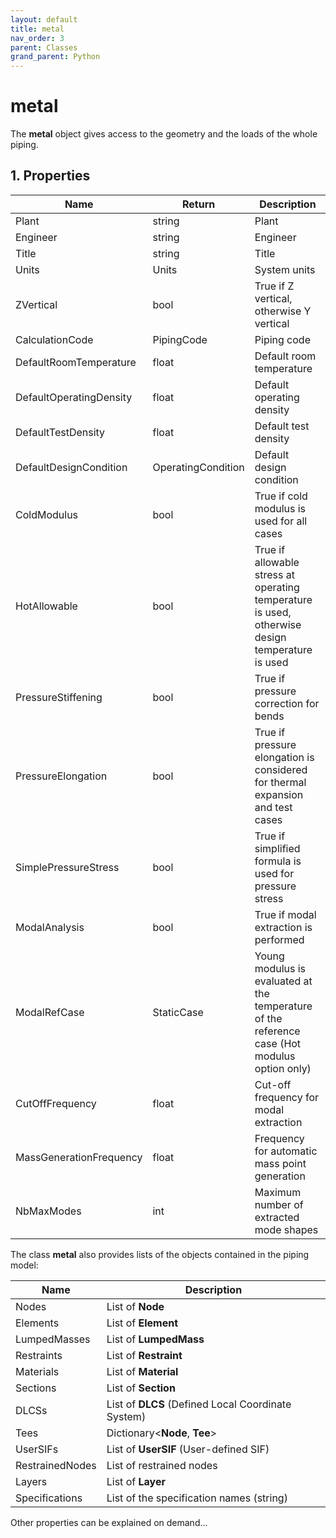 ```yaml
---
layout: default
title: metal
nav_order: 3
parent: Classes
grand_parent: Python
---
```


# metal

The **metal** object gives access to the geometry and the loads of the whole piping.

## 1. Properties

| Name | Return | Description |
| --- | ----------- | ----------- |
| Plant | string | Plant |
| Engineer | string | Engineer |
| Title | string | Title |
| Units | Units | System units |
| ZVertical | bool | True if Z vertical, otherwise Y vertical |
| CalculationCode | PipingCode | Piping code |
| DefaultRoomTemperature | float | Default room temperature |
| DefaultOperatingDensity | float | Default operating density |
| DefaultTestDensity | float | Default test density |
| DefaultDesignCondition | OperatingCondition | Default design condition |
| ColdModulus | bool | True if cold modulus is used for all cases |
| HotAllowable | bool | True if allowable stress at operating temperature is used, otherwise design temperature is used |
| PressureStiffening | bool | True if pressure correction for bends |
| PressureElongation | bool | True if pressure elongation is considered for thermal expansion and test cases |
| SimplePressureStress | bool | True if simplified formula is used for pressure stress |
| ModalAnalysis | bool | True if modal extraction is performed |
| ModalRefCase | StaticCase | Young modulus is evaluated at the temperature of the reference case (Hot modulus option only)  |
| CutOffFrequency | float | Cut-off frequency for modal extraction |
| MassGenerationFrequency | float | Frequency for automatic mass point generation |
| NbMaxModes | int | Maximum number of extracted mode shapes |

The class **metal** also provides lists of the objects contained in the piping model:


| Name | Description |
| ---- | ----------- |
| Nodes | List of **Node** |
| Elements | List of **Element** |
| LumpedMasses | List of **LumpedMass** |
| Restraints | List of **Restraint** |
| Materials | List of **Material** |
| Sections | List of **Section** |
| DLCSs | List of **DLCS** (Defined Local Coordinate System) |
| Tees | Dictionary<**Node**, **Tee**> |
| UserSIFs | List of **UserSIF** (User-defined SIF) |
| RestrainedNodes | List of restrained nodes|
| Layers | List of **Layer** |
| Specifications | List of the specification names (string) |

Other properties can be explained on demand...
